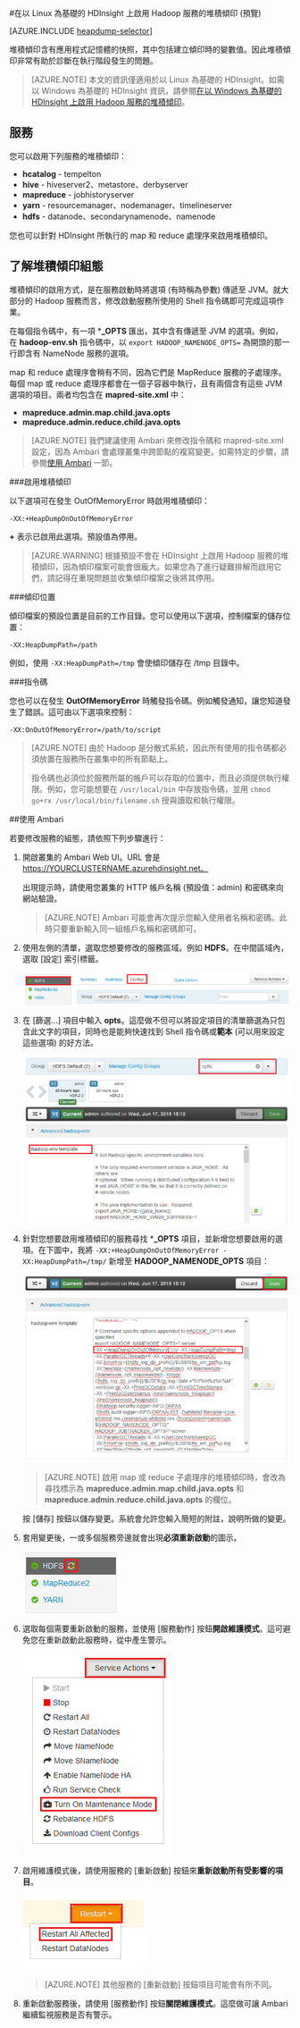 <properties
	pageTitle="在 HDInsight 上啟用 Hadoop 服務的堆積傾印 | Microsoft Azure"
	description="在以 Linux 為基礎的 HDInsight 叢集上啟用 Hadoop 服務的堆積傾印，以進行偵錯和分析。"
	services="hdinsight"
	documentationCenter=""
	authors="Blackmist"
	manager="jhubbard"
	editor="cgronlun"
	tags="azure-portal"/>

<tags
	ms.service="hdinsight"
	ms.workload="big-data"
	ms.tgt_pltfrm="na"
	ms.devlang="na"
	ms.topic="article"
	ms.date="09/27/2016"
	ms.author="larryfr"/>


#在以 Linux 為基礎的 HDInsight 上啟用 Hadoop 服務的堆積傾印 (預覽)

[AZURE.INCLUDE [heapdump-selector](../../includes/hdinsight-selector-heap-dump.md)]

堆積傾印含有應用程式記憶體的快照，其中包括建立傾印時的變數值。因此堆積傾印非常有助於診斷在執行階段發生的問題。

> [AZURE.NOTE] 本文的資訊僅適用於以 Linux 為基礎的 HDInsight。如需以 Windows 為基礎的 HDInsight 資訊，請參閱[在以 Windows 為基礎的 HDInsight 上啟用 Hadoop 服務的堆積傾印](hdinsight-hadoop-collect-debug-heap-dumps.md)。

## <a name="whichServices"></a>服務

您可以啟用下列服務的堆積傾印：

*  **hcatalog** - tempelton
*  **hive** - hiveserver2、metastore、derbyserver
*  **mapreduce** - jobhistoryserver
*  **yarn** - resourcemanager、nodemanager、timelineserver
*  **hdfs** - datanode、secondarynamenode、namenode

您也可以針對 HDInsight 所執行的 map 和 reduce 處理序來啟用堆積傾印。

## <a name="configuration"></a>了解堆積傾印組態

堆積傾印的啟用方式，是在服務啟動時將選項 (有時稱為參數) 傳遞至 JVM。就大部分的 Hadoop 服務而言，修改啟動服務所使用的 Shell 指令碼即可完成這項作業。

在每個指令碼中，有一項 ***\_OPTS** 匯出，其中含有傳遞至 JVM 的選項。例如，在 **hadoop-env.sh** 指令碼中，以 `export HADOOP_NAMENODE_OPTS=` 為開頭的那一行即含有 NameNode 服務的選項。

map 和 reduce 處理序會稍有不同，因為它們是 MapReduce 服務的子處理序。每個 map 或 reduce 處理序都會在一個子容器中執行，且有兩個含有這些 JVM 選項的項目。兩者均包含在 **mapred-site.xml** 中：

* **mapreduce.admin.map.child.java.opts**
* **mapreduce.admin.reduce.child.java.opts**

> [AZURE.NOTE] 我們建議使用 Ambari 來修改指令碼和 mapred-site.xml 設定，因為 Ambari 會處理叢集中跨節點的複寫變更。如需特定的步驟，請參閱[使用 Ambari](#using-ambari) 一節。

###啟用堆積傾印

以下選項可在發生 OutOfMemoryError 時啟用堆積傾印：

    -XX:+HeapDumpOnOutOfMemoryError

**+** 表示已啟用此選項。預設值為停用。

> [AZURE.WARNING] 根據預設不會在 HDInsight 上啟用 Hadoop 服務的堆積傾印，因為傾印檔案可能會很龐大。如果您為了進行疑難排解而啟用它們，請記得在重現問題並收集傾印檔案之後將其停用。

###傾印位置

傾印檔案的預設位置是目前的工作目錄。您可以使用以下選項，控制檔案的儲存位置：

    -XX:HeapDumpPath=/path

例如，使用 `-XX:HeapDumpPath=/tmp` 會使傾印儲存在 /tmp 目錄中。

###指令碼

您也可以在發生 **OutOfMemoryError** 時觸發指令碼。例如觸發通知，讓您知道發生了錯誤。這可由以下選項來控制：

    -XX:OnOutOfMemoryError=/path/to/script

> [AZURE.NOTE] 由於 Hadoop 是分散式系統，因此所有使用的指令碼都必須放置在服務所在叢集中的所有節點上。
>
> 指令碼也必須位於服務所屬的帳戶可以存取的位置中，而且必須提供執行權限。例如，您可能想要在 `/usr/local/bin` 中存放指令碼，並用 `chmod go+rx /usr/local/bin/filename.sh` 授與讀取和執行權限。

##使用 Ambari

若要修改服務的組態，請依照下列步驟進行：

1. 開啟叢集的 Ambari Web UI。URL 會是 https://YOURCLUSTERNAME.azurehdinsight.net。

    出現提示時，請使用您叢集的 HTTP 帳戶名稱 (預設值：admin) 和密碼來向網站驗證。

    > [AZURE.NOTE] Ambari 可能會再次提示您輸入使用者名稱和密碼。此時只要重新輸入同一組帳戶名稱和密碼即可。

2. 使用左側的清單，選取您想要修改的服務區域。例如 **HDFS**。在中間區域內，選取 [設定] 索引標籤。

    ![Ambari Web 圖片 (已選取 HDFS 設定索引標籤)](./media/hdinsight-hadoop-heap-dump-linux/serviceconfig.png)

3. 在 [篩選...] 項目中輸入 **opts**。這麼做不但可以將設定項目的清單篩選為只包含此文字的項目，同時也是能夠快速找到 Shell 指令碼或**範本** (可以用來設定這些選項) 的好方法。

    ![篩選的清單](./media/hdinsight-hadoop-heap-dump-linux/filter.png)

4. 針對您想要啟用堆積傾印的服務尋找 ***\_OPTS** 項目，並新增您想要啟用的選項。在下圖中，我將 `-XX:+HeapDumpOnOutOfMemoryError -XX:HeapDumpPath=/tmp/` 新增至 **HADOOP\_NAMENODE\_OPTS** 項目：

    ![含有 -XX:+HeapDumpOnOutOfMemoryError -XX:HeapDumpPath=/tmp/ 的 HADOOP\_NAMENODE\_OPTS](./media/hdinsight-hadoop-heap-dump-linux/opts.png)

	> [AZURE.NOTE] 啟用 map 或 reduce 子處理序的堆積傾印時，會改為尋找標示為 **mapreduce.admin.map.child.java.opts** 和 **mapreduce.admin.reduce.child.java.opts** 的欄位。

    按 [儲存] 按鈕以儲存變更。系統會允許您輸入簡短的附註，說明所做的變更。

5. 套用變更後，一或多個服務旁邊就會出現**必須重新啟動**的圖示。

    ![必須重新啟動圖示和重新啟動按鈕](./media/hdinsight-hadoop-heap-dump-linux/restartrequiredicon.png)

6. 選取每個需要重新啟動的服務，並使用 [服務動作] 按鈕**開啟維護模式**。這可避免您在重新啟動此服務時，從中產生警示。

    ![開啟維護模式功能表](./media/hdinsight-hadoop-heap-dump-linux/maintenancemode.png)

7. 啟用維護模式後，請使用服務的 [重新啟動] 按鈕來**重新啟動所有受影響的項目**。

    ![重新啟動所有受影響的項目](./media/hdinsight-hadoop-heap-dump-linux/restartbutton.png)

    > [AZURE.NOTE] 其他服務的 [重新啟動] 按鈕項目可能會有所不同。

8. 重新啟動服務後，請使用 [服務動作] 按鈕**關閉維護模式**。這麼做可讓 Ambari 繼續監視服務是否有警示。

<!---HONumber=AcomDC_0928_2016-->